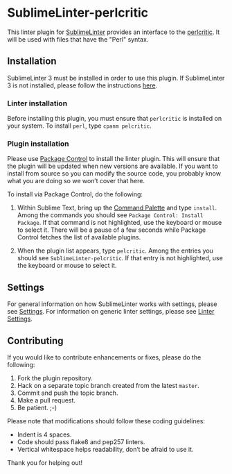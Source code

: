 SublimeLinter-perlcritic
========================

This linter plugin for
[SublimeLinter](https://github.com/SublimeLinter/SublimeLinter3) provides an
interface to the [perlcritic](https://metacpan.org/pod/perlcritic).
It will be used with files that have the "Perl" syntax.

## Installation
SublimeLinter 3 must be installed in order to use this plugin. If
SublimeLinter 3 is not installed, please follow the instructions
[here](https://github.com/SublimeLinter/SublimeLinter.github.io/wiki/Installation).

### Linter installation
Before installing this plugin, you must ensure that `perlcritic` is installed
on your system. To install `perl`, type `cpanm pelcritic`.

### Plugin installation
Please use [Package Control](https://sublime.wbond.net/installation) to
install the linter plugin. This will ensure that the plugin will be updated
when new versions are available. If you want to install from source so you can
modify the source code, you probably know what you are doing so we won’t cover
that here.

To install via Package Control, do the following:

1. Within Sublime Text, bring up the [Command
   Palette](http://docs.sublimetext.info/en/sublime-text-3/extensibility/command_palette.html)
   and type `install`. Among the commands you should see `Package Control:
   Install Package`. If that command is not highlighted, use the keyboard or
   mouse to select it. There will be a pause of a few seconds while Package
   Control fetches the list of available plugins.

2. When the plugin list appears, type `pelcritic`. Among the entries you
   should see `SublimeLinter-pelcritic`. If that entry is not highlighted, use
   the keyboard or mouse to select it.

## Settings
For general information on how SublimeLinter works with settings, please see
[Settings](https://github.com/SublimeLinter/SublimeLinter.github.io/wiki/Settings).
For information on generic linter settings, please see
[Linter Settings](https://github.com/SublimeLinter/SublimeLinter.github.io/wiki/Linter-Settings).

## Contributing
If you would like to contribute enhancements or fixes, please do the
following:

1. Fork the plugin repository.
2. Hack on a separate topic branch created from the latest `master`.
3. Commit and push the topic branch.
4. Make a pull request.
5. Be patient.  ;-)

Please note that modifications should follow these coding guidelines:

- Indent is 4 spaces.
- Code should pass flake8 and pep257 linters.
- Vertical whitespace helps readability, don’t be afraid to use it.

Thank you for helping out!
